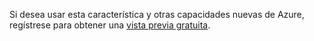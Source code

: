Si desea usar esta característica y otras capacidades nuevas de Azure, regístrese para obtener una [vista previa gratuita](https://account.windowsazure.com/PreviewFeatures).

